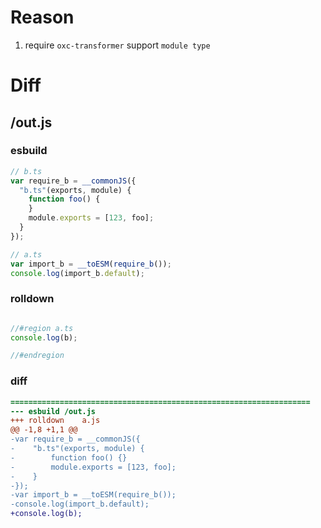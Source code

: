 # Reason
1. require `oxc-transformer` support `module type`
# Diff
## /out.js
### esbuild
```js
// b.ts
var require_b = __commonJS({
  "b.ts"(exports, module) {
    function foo() {
    }
    module.exports = [123, foo];
  }
});

// a.ts
var import_b = __toESM(require_b());
console.log(import_b.default);
```
### rolldown
```js

//#region a.ts
console.log(b);

//#endregion
```
### diff
```diff
===================================================================
--- esbuild	/out.js
+++ rolldown	a.js
@@ -1,8 +1,1 @@
-var require_b = __commonJS({
-    "b.ts"(exports, module) {
-        function foo() {}
-        module.exports = [123, foo];
-    }
-});
-var import_b = __toESM(require_b());
-console.log(import_b.default);
+console.log(b);

```